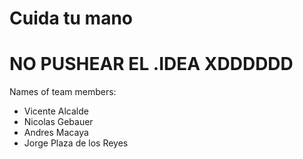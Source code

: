 # Cuida tu mano
# NO PUSHEAR EL .IDEA XDDDDDD

Names of team members: 
- Vicente Alcalde
- Nicolas Gebauer
- Andres Macaya
- Jorge Plaza de los Reyes
